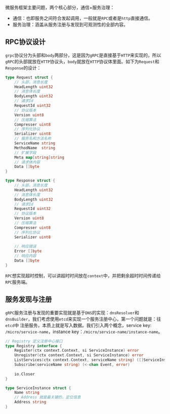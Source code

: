 微服务框架主要问题，两个核心部分，通信+服务治理：
- 通信：也即服务之间符合发起调用，一般就是`RPC`或者是`http`直接通信。
- 服务治理：涵盖从服务注册与发现到可观测性的全部内容。
## RPC协议设计
`grpc`协议分为头部和`body`两部分，这是因为`gRPC`是直接基于`HTTP`来实现的，所以`gRPC`的头部就放在`HTTP`协议头，`body`就放在`HTTP`协议体里面。如下为`Request`和`Response`的设计：
```go
type Request struct {
	// 头部，消息长度
	HeadLength uint32
	// 消息体长度
	BodyLength uint32
	// 请求Id
	RequestId uint32
	// 协议版本
	Version uint8
	// 压缩算法
	Compresser uint8
	// 序列化协议
	Serializer uint8
	// 服务名和方法名称
	ServiceName string
	MethodName  string
	// 扩展字段
	Meta map[string]string
	// 请求体内容
	Data []byte
}

type Response struct {
    // 头部，消息长度
    HeadLength uint32
    // 消息体长度
    BodyLength uint32
    // 请求Id
    RequestId uint32
    // 协议版本
    Version uint8
    // 压缩算法
    Compresser uint8
    // 序列化协议
    Serializer uint8
    
    // 响应错误
    Error []byte
    // 响应内容
    Data []byte
}
```
`RPC`想实现超时控制，可以讲超时时间放在`context`中，并把剩余超时时间传递给`RPC`服务端。
## 服务发现与注册
`gRPC`服务注册与发现的重要实现就是基于`DNS`的实现：`dnsResolver`和`dnsBuilder`，我们考虑使用`etcd`来实现一个服务注册中心，第一个问题就是：往`etcd`中 注册服务，本质上就是写入数据。我们引入两个概念，service key: `/micro/service-name`，instance key：`/micro/service-name/instance-name`。
```go
// Registry 定义注册中心接口
type Registry interface {
	Register(ctx context.Context, si ServiceInstance) error
	Unregister(ctx context.Context, si ServiceInstance) error
	ListServices(ctx context.Context, serviceName string) ([]ServiceInstance, error)
	Subscribe(serviceName string) (<-chan Event, error)
	
	io.Closer
}

type ServiceInstance struct {
    Name string
    // Address 就是最关键的，定位信息
    Address string
}
```

